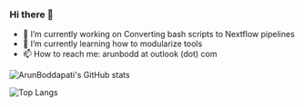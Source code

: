 ### Hi there 👋

- 🔭 I’m currently working on Converting bash scripts to Nextflow pipelines
- 🌱 I’m currently learning how to modularize tools
- 📫 How to reach me: arunbodd at outlook (dot) com

![ArunBoddapati's GitHub stats](https://github-readme-stats.vercel.app/api?username=arunbodd&show_icons=true&theme=transparent)

![Top Langs](https://github-readme-stats.vercel.app/api/top-langs/?username=arunbodd&hide_progress=false&theme=transparent)
